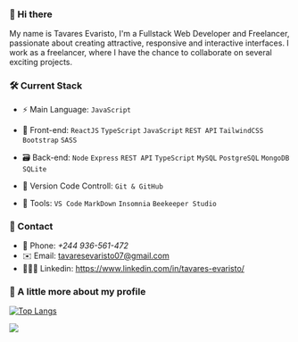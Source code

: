 ### 👋 Hi there

My name is Tavares Evaristo, I'm a Fullstack Web Developer and Freelancer, passionate about creating attractive, responsive and interactive interfaces. 
I work as a freelancer, where I have the chance to collaborate on several exciting projects.


 ### 🛠 Current Stack 

 - ⚡️ Main Language: `JavaScript`
   
 - 🎨 Front-end: `ReactJS` `TypeScript` `JavaScript`  `REST API` `TailwindCSS` `Bootstrap` `SASS`
 
 - 🗃️ Back-end:  `Node` `Express` `REST API` `TypeScript` `MySQL` `PostgreSQL` `MongoDB` `SQLite`

 - 📄 Version Code Controll: `Git & GitHub`
   
 - 🔨 Tools: `VS Code` `MarkDown` `Insomnia` `Beekeeper Studio`

 ### 📱 Contact
 - 📱 Phone: *+244 936-561-472*
 - ✉️ Email: tavaresevaristo07@gmail.com
 - 👨🏼‍🦰 Linkedin: https://www.linkedin.com/in/tavares-evaristo/

 
   
### 🚀 A little more about my profile
   [![Top Langs](https://github-readme-stats.vercel.app/api/top-langs/?username=tavaresevaristo&layout=compact)](https://github.com/tavaresevaristo/github-readme-stats) 


  <picture>
<source 
  srcset="https://github-readme-stats.vercel.app/api?username=tavaresevaristo&show_icons=true&theme=dracula"
  media="(prefers-color-scheme: dark)"
/>
<source
  srcset="https://github-readme-stats.vercel.app/api?username=tavaresevaristo&show_icons=true"
  media="(prefers-color-scheme: light), (prefers-color-scheme: no-preference)"
/>
<img src="https://github-readme-stats.vercel.app/api?username=tavaresevaristo&show_icons=true" />
</picture>
